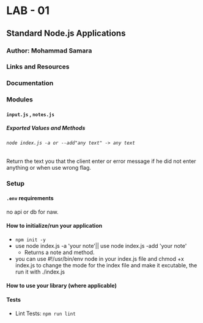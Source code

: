 # LAB - 01

<!-- ## Project: Project Name Here -->
## Standard Node.js Applications

### Author: Mohammad Samara

### Links and Resources

<!-- * [submission PR](https://github.com/mohammad-401-advanced-javascript/notes/pull/1) -->

### Documentation

### Modules

#### `input.js` , `notes.js`

##### Exported Values and Methods

###### `node index.js -a or --add"any text" -> any text`

Return the text you that the client enter or error message if he did not enter anything or when use wrong flag.

### Setup

#### `.env` requirements

no api or db for naw.

#### How to initialize/run your application  

* `npm init -y`
* use node index.js -a 'your note'|| use node index.js -add 'your note'
  * Returns a note and method.
* you can use #!/usr/bin/env node in your index.js file and chmod +x index.js to change the mode for the index file and make it excutable, the run it with ./index.js

#### How to use your library (where applicable)

#### Tests

<!-- * Unit Tests: `npm test` -->
* Lint Tests: `npm run lint`

<!-- Incomplete Tests: -->